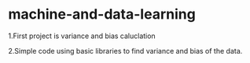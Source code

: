 # machine-and-data-learning
1.First project is variance and bias caluclation

2.Simple code using basic libraries to find variance and bias of the data.
